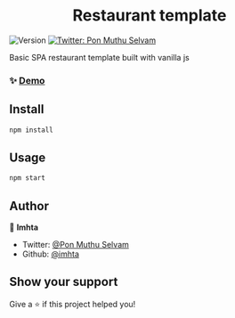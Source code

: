 <h1 align="center">Restaurant template</h1>
<p>
  <img alt="Version" src="https://img.shields.io/badge/version-1.0.0-blue.svg?cacheSeconds=2592000" />
  <a href="https://twitter.com/ponmuthuselvam" target="_blank">
    <img alt="Twitter: Pon Muthu Selvam" src="https://img.shields.io/twitter/follow/ponmuthuselvam.svg?style=social" />
  </a>
</p>

Basic SPA restaurant template built with vanilla js

### ✨ [Demo]()

## Install

```sh
npm install
```

## Usage

```sh
npm start
```

## Author

👤 **Imhta**

- Twitter: [@Pon Muthu Selvam](https://twitter.com/ponmuthuselvam)
- Github: [@imhta](https://github.com/imhta)

## Show your support

Give a ⭐️ if this project helped you!